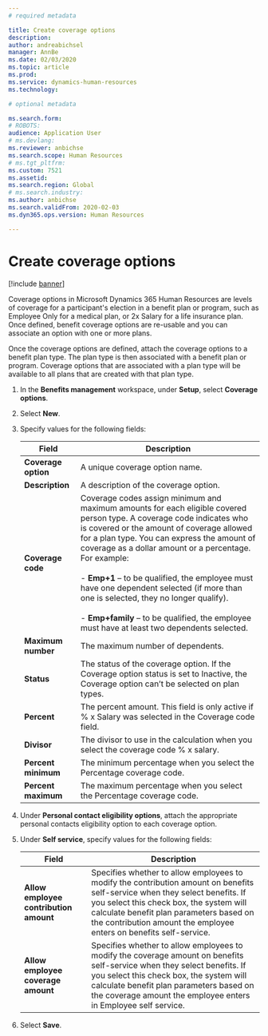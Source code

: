 ```yaml
---
# required metadata

title: Create coverage options
description: 
author: andreabichsel
manager: AnnBe
ms.date: 02/03/2020
ms.topic: article
ms.prod: 
ms.service: dynamics-human-resources
ms.technology: 

# optional metadata

ms.search.form: 
# ROBOTS: 
audience: Application User
# ms.devlang: 
ms.reviewer: anbichse
ms.search.scope: Human Resources
# ms.tgt_pltfrm: 
ms.custom: 7521
ms.assetid: 
ms.search.region: Global
# ms.search.industry: 
ms.author: anbichse
ms.search.validFrom: 2020-02-03
ms.dyn365.ops.version: Human Resources

---
```


# Create coverage options

[!include [banner](includes/preview-feature.md)]

Coverage options in Microsoft Dynamics 365 Human Resources are levels of coverage for a participant's election in a benefit plan or program, such as Employee Only for a medical plan, or 2x Salary for a life insurance plan. Once defined, benefit coverage options are re-usable and you can associate an option with one or more plans.

Once the coverage options are defined, attach the coverage options to a benefit plan type. The plan type is then associated with a benefit plan or program. Coverage options that are associated with a plan type will be available to all plans that are created with that plan type. 

1. In the **Benefits management** workspace, under **Setup**, select **Coverage options**.

2. Select **New**.

3. Specify values for the following fields:

   | Field | Description |
   | --- | --- |
   | **Coverage option** | A unique coverage option name. |
   | **Description** | A description of the coverage option. |
   | **Coverage code** | Coverage codes assign minimum and maximum amounts for each eligible covered person type. A coverage code indicates who is covered or the amount of coverage allowed for a plan type. You can express the amount of coverage as a dollar amount or a percentage. For example:</br></br>- **Emp+1** – to be qualified, the employee must have one dependent selected (if more than one is selected, they no longer qualify).</br></br>- **Emp+family** – to be qualified, the employee must have at least two dependents selected. |
   | **Maximum number** | The maximum number of dependents. |
   | **Status** | The status of the coverage option. If the Coverage option status is set to Inactive, the Coverage option can’t be selected on plan types. |
   | **Percent** | The percent amount. This field is only active if % x Salary was selected in the Coverage code field. |
   | **Divisor** | The divisor to use in the calculation when you select the coverage code % x salary. |
   | **Percent minimum** | The minimum percentage when you select the Percentage coverage code. |
   | **Percent maximum** | The maximum percentage when you select the Percentage coverage code. |

4. Under **Personal contact eligibility options**, attach the appropriate personal contacts eligibility option to each coverage option.

5. Under **Self service**, specify values for the following fields:

   | Field | Description |
   | --- | --- |
   | **Allow employee contribution amount** | Specifies whether to allow employees to modify the contribution amount on benefits self-service when they select benefits. If you select this check box, the system will calculate benefit plan parameters based on the contribution amount the employee enters on benefits self-service. |
   | **Allow employee coverage amount** | Specifies whether to allow employees to modify the coverage amount on benefits self-service when they select benefits. If you select this check box, the system will calculate benefit plan parameters based on the coverage amount the employee enters in Employee self service. |

6. Select **Save**. 
